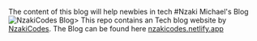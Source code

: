The content of this blog will help newbies in tech #Nzaki Michael's Blog
![NzakiCodes Blog](https://cosmic-s3.imgix.net/d06976a0-5f38-11e8-8d36-899a40e2614f-5E5N49RWtbA.jpg?w=2000)> This repo contains an Tech blog website by [NzakiCodes](https://twitter.com/NzakiCodes).
The Blog can be found here [nzakicodes.netlify.app](https://nzakicodes.netlify.app)


